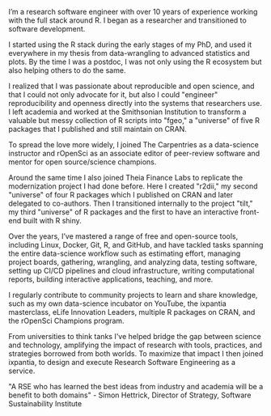 I’m a research software engineer with over 10 years of experience working with the full stack around R. I began as a researcher and transitioned to software development.

I started using the R stack during the early stages of my PhD, and used it everywhere in my thesis from data-wrangling to advanced statistics and plots. By the time I was a postdoc, I was not only using the R ecosystem but also helping others to do the same.

I realized that I was passionate about reproducible and open science, and that I could not only advocate for it, but also I could "engineer" reproducibility and openness directly into the systems that researchers use. I left academia and worked at the Smithsonian Institution to transform a valuable but messy collection of R scripts into "fgeo," a "universe" of five R packages that I published and still maintain on CRAN.

To spread the love more widely, I joined The Carpentries as a data-science instructor and rOpenSci as an associate editor of peer-review software and mentor for open source/science champions. 

Around the same time I also joined Theia Finance Labs to replicate the modernization project I had done before. Here I created "r2dii," my second "universe" of four R packages which I published on CRAN and later delegated to co-authors. Then I transitioned internally to the project  "tilt," my third "universe" of R packages and the first to have an interactive front-end built with R shiny.

Over the years, I’ve mastered a range of free and open-source tools, including Linux, Docker, Git, R, and GitHub, and have tackled tasks spanning the entire data-science workflow such as estimating effort, managing project boards, gathering, wrangling, and analyzing data, testing software, setting up CI/CD pipelines and cloud infrastructure, writing computational reports, building interactive applications, teaching, and more.

I regularly contribute to community projects to learn and share knowledge, such as my own data-science incubator on YouTube, the ixpantia masterclass, eLife Innovation Leaders, multiple R packages on CRAN, and the rOpenSci Champions program.

From universities to think tanks I've helped bridge the gap between science and technology, amplifying the impact of research with tools, practices, and strategies borrowed from both worlds.  To maximize that impact I then joined ixpantia, to design and execute Research Software Engineering as a service. 

"A  RSE who has learned the best ideas from industry and academia will be a benefit to both domains" - Simon Hettrick, Director of Strategy, Software Sustainability Institute
